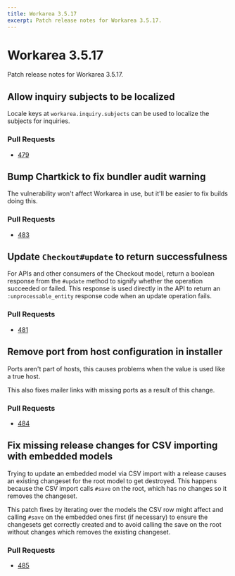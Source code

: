 ```yaml
---
title: Workarea 3.5.17
excerpt: Patch release notes for Workarea 3.5.17.
---
```


# Workarea 3.5.17

Patch release notes for Workarea 3.5.17.

## Allow inquiry subjects to be localized

Locale keys at `workarea.inquiry.subjects` can be used to localize the subjects
for inquiries.

### Pull Requests

- [479](https://github.com/workarea-commerce/workarea/pull/479)

## Bump Chartkick to fix bundler audit warning

The vulnerability won't affect Workarea in use, but it'll be easier to fix
builds doing this.

### Pull Requests

- [483](https://github.com/workarea-commerce/workarea/pull/483)

## Update `Checkout#update` to return successfulness

For APIs and other consumers of the Checkout model, return a boolean
response from the `#update` method to signify whether the operation
succeeded or failed. This response is used directly in the API to return
an `:unprocessable_entity` response code when an update operation fails.

### Pull Requests

- [481](https://github.com/workarea-commerce/workarea/pull/481)

## Remove port from host configuration in installer

Ports aren't part of hosts, this causes problems when the value is used
like a true host.

This also fixes mailer links with missing ports as a result of this change.

### Pull Requests

- [484](https://github.com/workarea-commerce/workarea/pull/484)

## Fix missing release changes for CSV importing with embedded models

Trying to update an embedded model via CSV import with a release causes
an existing changeset for the root model to get destroyed. This happens
because the CSV import calls `#save` on the root, which has no changes
so it removes the changeset.

This patch fixes by iterating over the models the CSV row might affect
and calling `#save` on the embedded ones first (if necessary) to ensure
the changesets get correctly created and to avoid calling the save on
the root without changes which removes the existing changeset.

### Pull Requests

- [485](https://github.com/workarea-commerce/workarea/pull/485)
